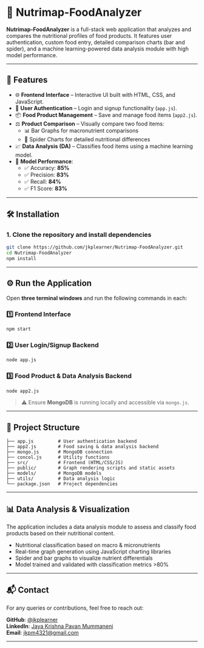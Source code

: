 # 🥗 Nutrimap-FoodAnalyzer

**Nutrimap-FoodAnalyzer** is a full-stack web application that analyzes and compares the nutritional profiles of food products. It features user authentication, custom food entry, detailed comparison charts (bar and spider), and a machine learning-powered data analysis module with high model performance.

---

## 🚀 Features

- 🌐 **Frontend Interface** – Interactive UI built with HTML, CSS, and JavaScript.
- 🔐 **User Authentication** – Login and signup functionality (`app.js`).
- 📦 **Food Product Management** – Save and manage food items (`app2.js`).
- ⚖️ **Product Comparison** – Visually compare two food items:
  - 📊 Bar Graphs for macronutrient comparisons
  - 🔸 Spider Charts for detailed nutritional differences
- 📈 **Data Analysis (DA)** – Classifies food items using a machine learning model.
- 🧠 **Model Performance**:
  - ✅ Accuracy: **85%**
  - ✅ Precision: **83%**
  - ✅ Recall: **84%**
  - ✅ F1 Score: **83%**

---

## 🛠️ Installation

### 1. Clone the repository and install dependencies

```bash
git clone https://github.com/jkplearner/Nutrimap-FoodAnalyzer.git
cd Nutrimap-FoodAnalyzer
npm install
```

---

## ⚙️ Run the Application

Open **three terminal windows** and run the following commands in each:

### 1️⃣ Frontend Interface

```bash
npm start
```

### 2️⃣ User Login/Signup Backend

```bash
node app.js
```

### 3️⃣ Food Product & Data Analysis Backend

```bash
node app2.js
```

> ⚠️ Ensure **MongoDB** is running locally and accessible via `mongo.js`.

---

## 📁 Project Structure

```
├── app.js         # User authentication backend
├── app2.js        # Food saving & data analysis backend
├── mongo.js       # MongoDB connection
├── concol.js      # Utility functions
├── src/           # Frontend (HTML/CSS/JS)
├── public/        # Graph rendering scripts and static assets
├── models/        # MongoDB models
├── utils/         # Data analysis logic
└── package.json   # Project dependencies
```

---

## 📊 Data Analysis & Visualization

The application includes a data analysis module to assess and classify food products based on their nutritional content.

- Nutritional classification based on macro & micronutrients
- Real-time graph generation using JavaScript charting libraries
- Spider and bar graphs to visualize nutrient differentials
- Model trained and validated with classification metrics >80%

---

## 📬 Contact

For any queries or contributions, feel free to reach out:

**GitHub**: [@jkplearner](https://github.com/jkplearner)  
**LinkedIn**: [Jaya Krishna Pavan Mummaneni](https://www.linkedin.com/in/jaya-krishna-pavan-mummaneni-b3a611293/)  
**Email**: jkpm4321@gmail.com

---
